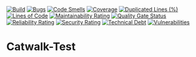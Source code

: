 [![Build](https://github.com//Catwalk-Test/actions/workflows/maven.yml/badge.svg)](https://github.com//Catwalk-Test/actions/workflows/quality.yml)
[![Bugs](/api/project_badges/measure?project=com.catwalk.test%3ACatwalk-Test&metric=bugs)](/dashboard?id=com.catwalk.test%3ACatwalk-Test)
[![Code Smells](/api/project_badges/measure?project=com.catwalk.test%3ACatwalk-Test&metric=code_smells)](/dashboard?id=com.catwalk.test%3ACatwalk-Test)
[![Coverage](/api/project_badges/measure?project=com.catwalk.test%3ACatwalk-Test&metric=coverage)](/dashboard?id=com.catwalk.test%3ACatwalk-Test)
[![Duplicated Lines (%)](/api/project_badges/measure?project=com.catwalk.test%3ACatwalk-Test&metric=duplicated_lines_density)](/dashboard?id=com.catwalk.test%3ACatwalk-Test)
[![Lines of Code](/api/project_badges/measure?project=com.catwalk.test%3ACatwalk-Test&metric=ncloc)](/dashboard?id=com.catwalk.test%3ACatwalk-Test)
[![Maintainability Rating](/api/project_badges/measure?project=com.catwalk.test%3ACatwalk-Test&metric=sqale_rating)](/dashboard?id=com.catwalk.test%3ACatwalk-Test)
[![Quality Gate Status](/api/project_badges/measure?project=com.catwalk.test%3ACatwalk-Test&metric=alert_status)](/dashboard?id=com.catwalk.test%3ACatwalk-Test)
[![Reliability Rating](/api/project_badges/measure?project=com.catwalk.test%3ACatwalk-Test&metric=reliability_rating)](/dashboard?id=com.catwalk.test%3ACatwalk-Test)
[![Security Rating](/api/project_badges/measure?project=com.catwalk.test%3ACatwalk-Test&metric=security_rating)](/dashboard?id=com.catwalk.test%3ACatwalk-Test)
[![Technical Debt](/api/project_badges/measure?project=com.catwalk.test%3ACatwalk-Test&metric=sqale_index)](/dashboard?id=com.catwalk.test%3ACatwalk-Test)
[![Vulnerabilities](/api/project_badges/measure?project=com.catwalk.test%3ACatwalk-Test&metric=vulnerabilities)](/dashboard?id=com.catwalk.test%3ACatwalk-Test) 

# Catwalk-Test

